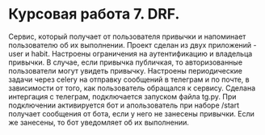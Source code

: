 Курсовая работа 7. DRF.
=======================
Сервис, который получает от пользователя привычки и напоминает пользователю об их выполнении.
Проект сделан из двух приложений - user и habit. Настроены ограничения на аутентификацию и владельца привычки. В случае, если привычка публичкая, то авторизованные пользователи могут увидеть привычку.
Настроены периодические задачи через celery на отправку сообщений в телеграм и по почте, в зависимости от того, как пользователь обращался к сервису.
Сделана интергация с телеграм, подключается запуском файла tg.py. При подключении активируется бот и апользователь при наборе /start получает сообщения от бота, если у него не занесены привычки. Если же занесены, то бот уведомляет об их выполнении.
